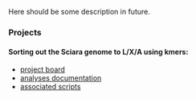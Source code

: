 
Here should be some description in future.


 ### Projects

 #### Sorting out the Sciara genome to L/X/A using kmers:
  - [project board](https://github.com/RossLab/projects/1)
  - [analyses documentation](scripts/kmer-assigment-of-L-X-A.md)
  - [associated scripts](scripts/kmer-assigment-of-L-X-A)
